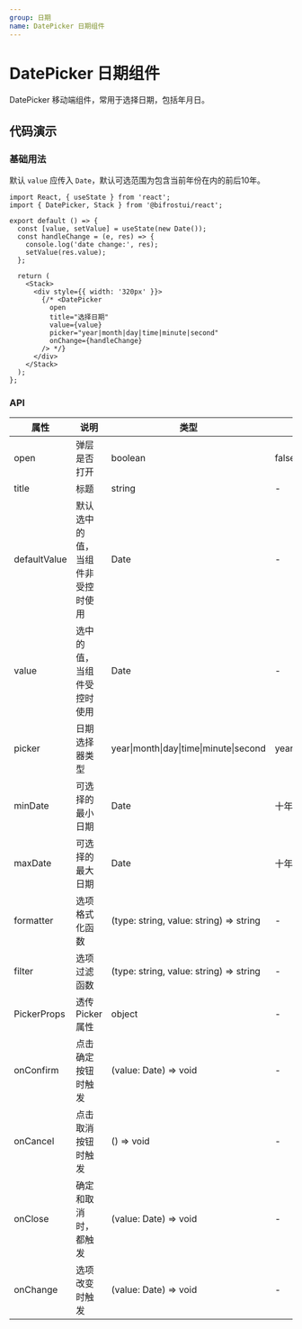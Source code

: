 ```yaml
---
group: 日期
name: DatePicker 日期组件
---
```


# DatePicker 日期组件

DatePicker 移动端组件，常用于选择日期，包括年月日。

## 代码演示

### 基础用法

默认 `value` 应传入 `Date`，默认可选范围为包含当前年份在内的前后10年。

```tsx
import React, { useState } from 'react';
import { DatePicker, Stack } from '@bifrostui/react';

export default () => {
  const [value, setValue] = useState(new Date());
  const handleChange = (e, res) => {
    console.log('date change:', res);
    setValue(res.value);
  };

  return (
    <Stack>
      <div style={{ width: '320px' }}>
        {/* <DatePicker
          open
          title="选择日期"
          value={value}
          picker="year|month|day|time|minute|second"
          onChange={handleChange}
        /> */}
      </div>
    </Stack>
  );
};
```

### API

| 属性         | 说明                             | 类型                                    | 默认值           |
| ------------ | -------------------------------- | --------------------------------------- | ---------------- |
| open         | 弹层是否打开                     | boolean                                 | false            |
| title        | 标题                             | string                                  | -                |
| defaultValue | 默认选中的值，当组件非受控时使用 | Date                                    | -                |
| value        | 选中的值，当组件受控时使用       | Date                                    | -                |
| picker       | 日期选择器类型                   | year\|month\|day\|time\|minute\|second  | year\|month\|day |
| minDate      | 可选择的最小日期                 | Date                                    | 十年前           |
| maxDate      | 可选择的最大日期                 | Date                                    | 十年前           |
| formatter    | 选项格式化函数                   | (type: string, value: string) => string | -                |
| filter       | 选项过滤函数                     | (type: string, value: string) => string | -                |
| PickerProps  | 透传Picker属性                   | object                                  | -                |
| onConfirm    | 点击确定按钮时触发               | (value: Date) => void                   | -                |
| onCancel     | 点击取消按钮时触发               | () => void                              | -                |
| onClose      | 确定和取消时，都触发             | (value: Date) => void                   | -                |
| onChange     | 选项改变时触发                   | (value: Date) => void                   | -                |
